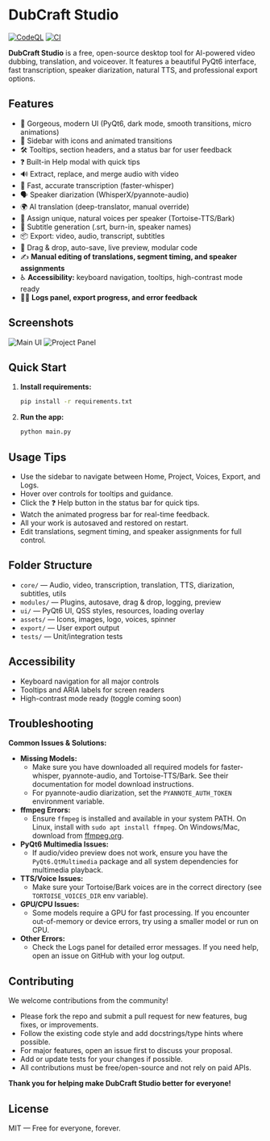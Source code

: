 # DubCraft Studio
[![CodeQL](https://github.com/Sadaqaty/DubCraft_Studio/actions/workflows/codeql.yml/badge.svg)](https://github.com/Sadaqaty/DubCraft_Studio/actions/workflows/codeql.yml)
[![CI](https://github.com/Sadaqaty/DubCraft_Studio/actions/workflows/ci.yml/badge.svg)](https://github.com/Sadaqaty/DubCraft_Studio/actions/workflows/ci.yml)

**DubCraft Studio** is a free, open-source desktop tool for AI-powered video dubbing, translation, and voiceover. It features a beautiful PyQt6 interface, fast transcription, speaker diarization, natural TTS, and professional export options.

## Features
- 🎨 Gorgeous, modern UI (PyQt6, dark mode, smooth transitions, micro animations)
- 🧭 Sidebar with icons and animated transitions
- 🛠️ Tooltips, section headers, and a status bar for user feedback
- ❓ Built-in Help modal with quick tips
- 🔊 Extract, replace, and merge audio with video
- 🧠 Fast, accurate transcription (faster-whisper)
- 🗣️ Speaker diarization (WhisperX/pyannote-audio)
- 🌍 AI translation (deep-translator, manual override)
- 🎤 Assign unique, natural voices per speaker (Tortoise-TTS/Bark)
- 📝 Subtitle generation (.srt, burn-in, speaker names)
- 📦 Export: video, audio, transcript, subtitles
- 🧩 Drag & drop, auto-save, live preview, modular code
- ✍️ **Manual editing of translations, segment timing, and speaker assignments**
- ♿ **Accessibility:** keyboard navigation, tooltips, high-contrast mode ready
- 🧑‍💻 **Logs panel, export progress, and error feedback**

## Screenshots
![Main UI](assets/screenshot_main.png)
![Project Panel](assets/screenshot_project.png)

## Quick Start
1. **Install requirements:**
   ```bash
   pip install -r requirements.txt
   ```
2. **Run the app:**
   ```bash
   python main.py
   ```

## Usage Tips
- Use the sidebar to navigate between Home, Project, Voices, Export, and Logs.
- Hover over controls for tooltips and guidance.
- Click the ❓ Help button in the status bar for quick tips.
- Watch the animated progress bar for real-time feedback.
- All your work is autosaved and restored on restart.
- Edit translations, segment timing, and speaker assignments for full control.

## Folder Structure
- `core/` — Audio, video, transcription, translation, TTS, diarization, subtitles, utils
- `modules/` — Plugins, autosave, drag & drop, logging, preview
- `ui/` — PyQt6 UI, QSS styles, resources, loading overlay
- `assets/` — Icons, images, logo, voices, spinner
- `export/` — User export output
- `tests/` — Unit/integration tests

## Accessibility
- Keyboard navigation for all major controls
- Tooltips and ARIA labels for screen readers
- High-contrast mode ready (toggle coming soon)

## Troubleshooting
**Common Issues & Solutions:**

- **Missing Models:**
  - Make sure you have downloaded all required models for faster-whisper, pyannote-audio, and Tortoise-TTS/Bark. See their documentation for model download instructions.
  - For pyannote-audio diarization, set the `PYANNOTE_AUTH_TOKEN` environment variable.
- **ffmpeg Errors:**
  - Ensure `ffmpeg` is installed and available in your system PATH. On Linux, install with `sudo apt install ffmpeg`. On Windows/Mac, download from [ffmpeg.org](https://ffmpeg.org/download.html).
- **PyQt6 Multimedia Issues:**
  - If audio/video preview does not work, ensure you have the `PyQt6.QtMultimedia` package and all system dependencies for multimedia playback.
- **TTS/Voice Issues:**
  - Make sure your Tortoise/Bark voices are in the correct directory (see `TORTOISE_VOICES_DIR` env variable).
- **GPU/CPU Issues:**
  - Some models require a GPU for fast processing. If you encounter out-of-memory or device errors, try using a smaller model or run on CPU.
- **Other Errors:**
  - Check the Logs panel for detailed error messages. If you need help, open an issue on GitHub with your log output.

## Contributing
We welcome contributions from the community!

- Please fork the repo and submit a pull request for new features, bug fixes, or improvements.
- Follow the existing code style and add docstrings/type hints where possible.
- For major features, open an issue first to discuss your proposal.
- Add or update tests for your changes if possible.
- All contributions must be free/open-source and not rely on paid APIs.

**Thank you for helping make DubCraft Studio better for everyone!**

## License
MIT — Free for everyone, forever. 
